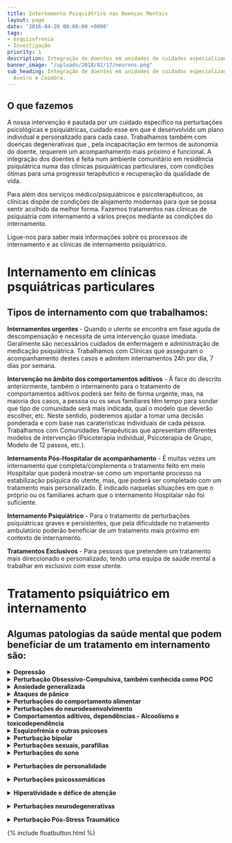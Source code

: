 ```yaml
---
title: Internamento Psiquiátrico nas Doenças Mentais
layout: page
date: '2016-04-20 00:00:00 +0000'
tags:
- esquizofrenia
- Investigação
priority: 1
description: Integração de doentes em unidades de cuidades especializadas.
banner_image: "/uploads/2018/02/17/neurons.png"
sub_heading: Integração de doentes em unidades de cuidados especializadas em Lisboa,
  Aveiro e Coimbra.
---
```


## O que fazemos

A nossa intervenção é pautada por um cuidado específico na perturbações psicológicas e psiquiátricas, cuidado esse em que é desenvolvido um plano individual e personalizado para cada caso. Trabalhamos também com doenças degenerativas que , pela incapacitação em termos de autonomia do doente, requerem um acompanhamento mais próximo e funcional. A integração dos doentes é feita num ambiente comunitário em residência psiquiátrica numa das clínicas psiquiátricas particulares, com condições ótimas para uma progresso terapêutico e recuperação da qualidade de vida.

Para além dos serviços médico/psiquiátricos e psicoterapêuticos, as clínicas dispõe de condições de alojamento modernas para que se possa sentir acolhido da melhor forma.
Fazemos tratamentos nas clinicas de psiquiatria com internamento a vários preços mediante as condições do internamento.

Ligue-nos para saber mais informações sobre os processos de internamento e as clínicas de internamento psiquiátrico.

<h1>Internamento em clínicas psquiátricas particulares</h1>




<h2>Tipos de internamento com que trabalhamos:</h2>

<b>Internamentos urgentes </b> - Quando o utente se encontra em fase aguda de descompensação e necessita de uma intervenção quase imediata. Geralmente são necessários cuidados de enfermagem e administração de medicação psiquiátrica. Trabalhamos com Clínicas que asseguram o acompanhamento destes casos e admitem internamentos 24h por dia, 7 dias por semana.

<b>Intervenção no âmbito dos comportamentos aditivos</b> - Á face do descrito anteriormente, também o internamento para o tratamento de comportamentos aditivos poderá ser feito de forma urgente, mas, na maioria dos casos, a pessoa ou os seus familiares têm tempo para sondar que tipo de comunidade será mais indicada, qual o modelo que deverão escolher, etc. Neste sentido, poderemos ajudar a tomar uma decisão ponderada e com base nas caraterísticas individuais de cada pessoa. Trabalhamos com Comunidades Terapêuticas que apresentam diferentes modelos de intervenção (Psicoterapia individual, Psicoterapia de Grupo, Modelo de 12 passos, etc.).

<b>Internamento Pós-Hospitalar de acompanhamento</b> -  É muitas vezes um internamento que completa/complementa o tratamento feito em meio Hospitalar que poderá mostrar-se  como um importante processo na estabilização psíquica do utente, mas, que poderá ser completado com um tratamento mais personalizado. É indicado naquelas situações em que o próprio ou os familiares acham que o internamento Hospitalar não foi suficiente.

<b>Internamento Psiquiátrico</b> - Para o tratamento de perturbações psiquiátricas graves e persistentes, que pela dificuldade no tratamento ambulatório poderão beneficiar de um tratamento mais próximo em contexto de internamento.

<b>Tratamentos Exclusivos</b> - Para pessoas que pretendem um tratamento mais direccionado e personalizado, tendo uma equipa de saúde mental a trabalhar em exclusivo com esse utente.

<h1>Tratamento psiquiátrico em internamento</h1>


<h2>Algumas patologias da saúde mental que podem beneficiar de um tratamento em internamento são: </h2>

<details>
<summary><b>Depressão</b></summary>


  Caraterizada por sintomas como: humor depressivo, diminuição do interesse ou prazer por atividades, alterações do apetite, insónia, alterações psicomotoras, fadiga, sentimentos de desvalorização ou culpa, diminuição da capacidade de pensamento ou concentração, pensamentos recorrentes acerca da morte, ideação suicida.
</details>

<details>
<summary> <b>Perturbação Obsessivo-Compulsiva, também conhecida como POC</b></summary>


  As caraterísticas essenciais são as obsessões, tais como, ideias, pensamentos, impulsos ou imagens persistentes e compulsões, tais como comportamentos ou atos mentais repetitivos. Esta características têm um impacto muito significativo sobre a vida do indivíduo, reduzindo em muito a sua autonomia funcional.
</details>

<details>
<summary><b> Ansiedade generalizada</b></summary>

Carateriza-se por ansiedade e preocupação exageradas acompanhadas de agitação, fadiga, dificuldade de concentração, irritabilidade e sono perturbado. Estes sintomas têm uma frequência muito elevada precisando portanto  de uma atenção clínica permanente.
</details>

<details>
<summary><b> Ataques de pânico </b></summary>

Os sintomas incluem palpitações, suores, dificuldades em respirar, dores no peito, tonturas ou sensações de cabeça oca, desrealização ou despersonalização, medo de perder o controlo, medo de morrer. Estes ataques podem decorrer no contexto de outras perturbações psiquiátricas.
</details>

<details>
<summary> <b>Perturbações do comportamento alimentar</b></summary>

Recusa em manter um peso corporal normal mínimo (anorexia) ou episódios repetidos de voracidade alimentar, seguidos por comportamentos compensatórios inapropriados (bulimia). A caraterística comum a estas duas perturbações é a existência de uma distorção marcada da imagem corporal.
</details>

<details>
<summary><b> Perturbações do neurodesenvolvimento</b></summary>

Caraterizam-se por um défice grave e global em diversas áreas do desenvolvimento: competências socias, competências de comunicação ou pela presença de comportamentos, interesses e atividades estereotipadas (p.e Autismo).

</details>

<details>
<summary><b> Comportamentos aditivos, dependências - Alcoolismo e toxicodependência</b></summary>

Incluem perturbações relacionadas com o consumo de uma droga de abuso, incluindo o álcool, (dependência, abuso intoxicação e abstinência). Incluem também adições comportamentais, tais como o jogo patológico, compras compulsivas, entre outras. Mais recentemente a dependência da internet tem também vindo a incluir este lote de perturbações.
</details>

<details>
<summary><b> Esquizofrenia e outras psicoses</b></summary>

Carateriza-se por uma eventual perda de contacto com a realidade, com sintomas como agitação/lentificação psicomotora, comportamentos, afetos e produção de pensamento disfuncionais e halucinações sensoriais que causam marcada disfunção social ou ocupacional.
</details>

<details>

<summary><b> Perturbação bipolar</b></summary>

A evolução clínica desta perturbação é caraterizada pela presença de episódios maníacos ou mistos (incluem episódios depressivos). Esta é uma perturbação marcada pela elevada instabilidade emocional.
</details>

<details>

<summary><b> Perturbações sexuais, parafilias</b></summary>

Caraterizam-se por perturbações do desejo sexual e das modificações que caraterizam o ciclo de resposta sexual ou dor associada ao ato sexual.
</details>

<details>

<summary> <b>Perturbações do sono</b></summary>

Surgem de anomalias endógenas dos mecanismos de génese e horário de ciclo sono-vigília, frequentemente complicadas por fatores de condicionamento.</details>

<details>

<summary><b> Perturbações de personalidade</b></summary>

Os traços de personalidade são desadaptativos, causando incapacidade funcional significativa ou sofrimento subjetivo: perturbação paranoide, esquizoide e esquizotípica da personalidade; Perturbações antissocial, estado-limite Borderline, histriónica e narcísica da personalidade; Perturbação dependente, evitante e obsessivo-compulsiva da personalidade.</details>

<details>

<summary><b> Perturbações psicossomáticas</b></summary>

Padrão de queixas somáticas clinicamente significativas, recorrentes e múltiplas. Uma queixa somática é considerada clinicamente significativa se resulta em tratamento médico ou causa incapacidade significativa no funcionamento social e ocupacional.</details>

<details>

<summary><b> Hiperatividade e défice de atenção</b></summary>

Padrão persistente de falta de atenção e/ou impulsividade-hiperatividade, com uma intensidade que é mais frequente e grave que o observado habitualmente em sujeitos com um nível semelhante de desenvolvimento.</details>

<details>

<summary><b> Perturbações neurodegenerativas</b></summary>

Caraterizam-se pelo desenvolvimento de défices cognitivos múltiplos (incluindo diminuição da memória) devido aos efeitos diretos de um estado físico geral, aos efeitos persistentes de uma substancia ou a múltiplas etiologias. Nestas se incluem por exemplo: Alzheimer, parkinson, demência frontal, esclerose múltipla, entre outras.</details>

<details>

<summary><b> Perturbação Pós-Stress Traumático</b></summary>

Desenvolvimento de sintomas característicos a seguir à exposição ou observação de um stressor traumático extremo, implicando uma experiencia pessoal direta com o acontecimento que envolva morte, ameaça de morte ou ferimento grave. Nesta perturbação o doente está constantemente a  reexperienciar os sintomas de grande activação cognitiva, emocional e comportamental que havia experienciado aquando do contacto com o evento stressor.
</details>


{% include floatbutton.html %}
